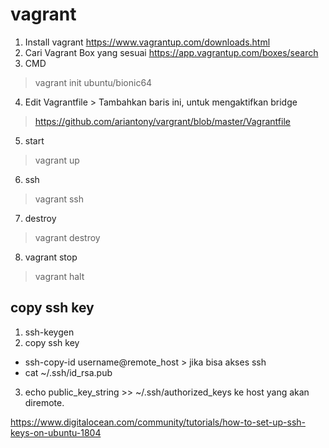 # vagrant
1. Install vagrant
https://www.vagrantup.com/downloads.html
2. Cari Vagrant Box yang sesuai
https://app.vagrantup.com/boxes/search
3. CMD
> vagrant init ubuntu/bionic64
4. Edit Vagrantfile > Tambahkan baris ini, untuk mengaktifkan bridge
> https://github.com/ariantony/vargrant/blob/master/Vagrantfile
5. start
> vagrant up
6. ssh
> vagrant ssh
7. destroy
> vagrant destroy
8. vagrant stop
> vagrant halt


## copy ssh key
1. ssh-keygen
2. copy ssh key
- ssh-copy-id username@remote_host > jika bisa akses ssh
- cat ~/.ssh/id_rsa.pub
3. echo public_key_string >> ~/.ssh/authorized_keys ke host yang akan diremote.

https://www.digitalocean.com/community/tutorials/how-to-set-up-ssh-keys-on-ubuntu-1804
